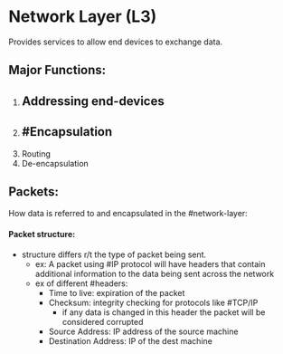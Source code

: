 
# Network Layer (L3)
Provides services to allow end devices to exchange data.

## Major Functions:
1. Addressing end-devices
	-  
2. #Encapsulation
	- 
3. Routing
4. De-encapsulation

## Packets:
How data is referred to and encapsulated in the #network-layer:

#### Packet structure:
- structure differs r/t the type of packet being sent.
	- ex: A packet using #IP protocol will have headers that contain additional information to the data being sent across the network
	- ex of different #headers:
		- Time to live: expiration of the packet
		- Checksum: integrity checking for protocols like #TCP/IP 
			- if any data is changed in this header the packet will be considered corrupted
		- Source Address: IP address of the source machine
		- Destination Address: IP of the dest machine